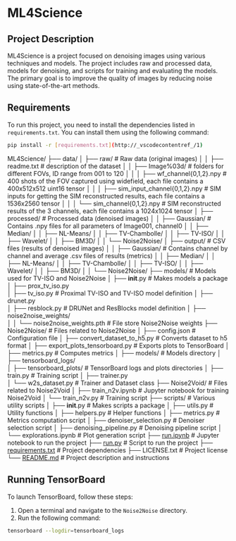 # ML4Science

## Project Description

ML4Science is a project focused on denoising images using various techniques and models. The project includes raw and processed data, models for denoising, and scripts for training and evaluating the models. The primary goal is to improve the quality of images by reducing noise using state-of-the-art methods.

## Requirements

To run this project, you need to install the dependencies listed in `requirements.txt`. You can install them using the following command:

```bash
pip install -r [requirements.txt](http://_vscodecontentref_/1)
```

ML4Science/
├── data/
│   ├── raw/                # Raw data (original images)
│   │   ├── readme.txt                        # description of the dataset
│   │   ├── Image%03d/                        # folders for different FOVs, ID range from 001 to 120
│   │   │   ├── wf_channel{0,1,2}.npy         # 400 shots of the FOV captured using widefield, each file contains a 400x512x512 uint16 tensor
│   │   │   ├── sim_input_channel{0,1,2}.npy  # SIM inputs for getting the SIM reconstructed results, each file contains a 1536x2560 tensor
│   │   │   └── sim_channel{0,1,2}.npy        # SIM reconstructed results of the 3 channels, each file contains a 1024x1024 tensor
│   ├── processed/          # Processed data (denoised images)
│   │   ├── Gaussian/               # Contains .npy files for all parameters of Image001, channel0
│   │   ├── Median/ 
│   │   ├── NL-Means/ 
│   │   ├── TV-Chambolle/ 
│   │   ├── TV-ISO/ 
│   │   ├── Wavelet/ 
│   │   ├── BM3D/ 
│   │   └── Noise2Noise/ 
│   ├── output/             # CSV files (results of denoised images)
│   │   ├── Gaussian/               # Contains channel by channel and average .csv files of results (metrics)
│   │   ├── Median/ 
│   │   ├── NL-Means/ 
│   │   ├── TV-Chambolle/ 
│   │   ├── TV-ISO/ 
│   │   ├── Wavelet/ 
│   │   ├── BM3D/ 
│   │   └── Noise2Noise/ 
├── models/                 # Models used for TV-ISO and Noise2Noise
│   ├── __init__.py                 # Makes models a package
│   ├── prox_tv_iso.py              
│   ├── tv_iso.py                   # Proximal TV-ISO and TV-ISO model definition
│   ├── drunet.py                   
│   ├── resblock.py                 # DRUNet and ResBlocks model definition
│   ├── noise2noise_weights/        
│   │   └── noise2noise_weights.pth # File store Noise2Noise weights
├── Noise2Noise/            # Files related to Noise2Noise
│   ├── config.json                 # Configuration file
│   ├── convert_dataset_to_h5.py    # Converts dataset to h5 format
│   ├── export_plots_tensorboard.py # Exports plots to TensorBoard
│   ├── metrics.py                  # Computes metrics
│   ├── models/                     # Models directory
│   ├── tensorboard_logs/           
│   ├── tensorboard_plots/          # TensorBoard logs and plots directories
│   ├── train.py                    # Training script
│   ├── trainer.py                  
│   └── w2s_dataset.py              # Trainer and Dataset class
├── Noise2Void/             # Files related to Noise2Void
│   ├── train_n2v.ipynb             # Jupyter notebook for training Noise2Void
│   └── train_n2v.py                # Training script
├── scripts/                # Various utility scripts
│   ├── __init__.py                 # Makes scripts a package
│   ├── utils.py                    # Utility functions
│   ├── helpers.py                  # Helper functions
│   ├── metrics.py                  # Metrics computation script
│   ├── denoiser_selection.py       # Denoiser selection script
│   ├── denoising_pipeline.py       # Denoising pipeline script
│   └── explorations.ipynb          # Plot generation script
├── [run.ipynb](http://_vscodecontentref_/2)               # Jupyter notebook to run the project
├── [run.py](http://_vscodecontentref_/3)                  # Script to run the project
├── [requirements.txt](http://_vscodecontentref_/4)        # Project dependencies
├── LICENSE.txt             # Project license
└── [README.md](http://_vscodecontentref_/5)               # Project description and instructions

## Running TensorBoard

To launch TensorBoard, follow these steps:

1. Open a terminal and navigate to the `Noise2Noise` directory.
2. Run the following command:

```bash
tensorboard --logdir=tensorboard_logs
```